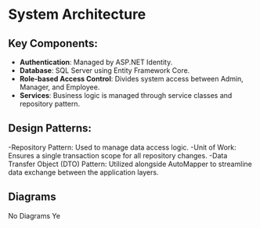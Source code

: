 # System Architecture

## Key Components:
- **Authentication**: Managed by ASP.NET Identity.
- **Database**: SQL Server using Entity Framework Core.
- **Role-based Access Control**: Divides system access between Admin, Manager, and Employee.
- **Services**: Business logic is managed through service classes and repository pattern.

## Design Patterns:
-Repository Pattern: Used to manage data access logic.
-Unit of Work: Ensures a single transaction scope for all repository changes.
-Data Transfer Object (DTO) Pattern: Utilized alongside AutoMapper to streamline data exchange between the application layers.

## Diagrams
No Diagrams Ye
